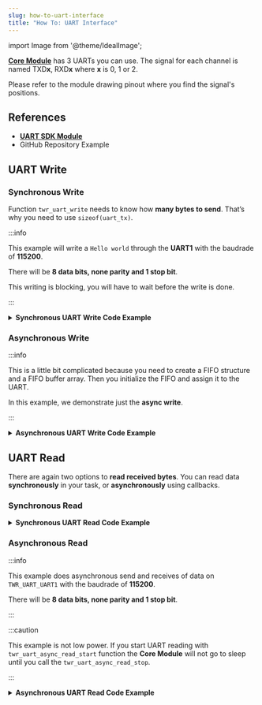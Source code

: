 ```yaml
---
slug: how-to-uart-interface
title: "How To: UART Interface"
---
```

import Image from '@theme/IdealImage';

[**Core Module**](../../hardware-modules/about-core-module.md) has 3 UARTs you can use. The signal for each channel is named TXD**x**, RXD**x** where **x** is 0, 1 or 2.

Please refer to the module drawing pinout where you find the signal's positions.

## References
- [**UART SDK Module**](https://sdk.hardwario.com/group__twr__uart.html)
- GitHub Repository Example

## UART Write

### Synchronous Write

Function `twr_uart_write` needs to know how **many bytes to send**. That’s why you need to use `sizeof(uart_tx)`.

:::info

This example will write a `Hello world` through the **UART1** with the baudrade of **115200**.

There will be **8 data bits, none parity and 1 stop bit**.

This writing is blocking, you will have to wait before the write is done.

:::

<details>
<summary>
<b>
Synchronous UART Write Code Example
</b>
</summary>
<p>

  ```c showLineNumbers
  #include <application.h>

  void application_init()
  {
      twr_uart_init(TWR_UART_UART1, TWR_UART_BAUDRATE_115200, TWR_UART_SETTING_8N1);
      char uart_tx[] = "Hello world\r\n";
      twr_uart_write(TWR_UART_UART1, uart_tx, strlen(uart_tx));
  }
  ```

</p>
</details>


### Asynchronous Write

:::info

This is a little bit complicated because you need to create a FIFO structure and a FIFO buffer array. Then you initialize the FIFO and assign it to the UART.

In this example, we demonstrate just the **async write**.

:::

<details>
<summary>
<b>
Asynchronous UART Write Code Example
</b>
</summary>
<p>

  ```c showLineNumbers
  #include <application.h>

  twr_fifo_t tx_fifo;
  uint8_t tx_fifo_buffer[32];

  void uart_handler(twr_uart_channel_t channel, twr_uart_event_t event, void *param)
  {
      if (event == TWR_UART_EVENT_ASYNC_WRITE_DONE)
      {
          // here you can for example send more data
      }
  }

  void application_init()
  {
      twr_uart_init(TWR_UART_UART1, TWR_UART_BAUDRATE_115200, TWR_UART_SETTING_8N1);
      twr_uart_set_event_handler(TWR_UART_UART1, uart_handler, NULL);

      twr_fifo_init(&tx_fifo, tx_fifo_buffer, sizeof(tx_fifo_buffer));
      // We set only TX FIFO, for RX_FIFO we pass NULL
      twr_uart_set_async_fifo(TWR_UART_UART1, &tx_fifo, NULL);

      char uart_tx[] = "Hello world\r\n";
      twr_uart_async_write(TWR_UART_UART1, uart_tx, strlen(uart_tx));
  }
  ```

</p>
</details>

## UART Read

There are again two options to **read received bytes**. You can read data **synchronously** in your task, or **asynchronously** using callbacks.

### Synchronous Read

<details>
<summary>
<b>
Synchronous UART Read Code Example
</b>
</summary>
<p>

  ```c showLineNumbers
  void application_task()
  {
      // Define receive buffer
      uint8_t uart_rx[32];
      // Synchronous reading
      size_t number_of_rx_bytes = twr_uart_read(TWR_UART_UART1, uart_rx, sizeof(uart_rx), 500);

      char uart_tx[32];
      snprintf(uart_tx, sizeof(uart_tx), "RX bytes: %d\r\n", number_of_rx_bytes);
      twr_uart_write(TWR_UART_UART1, uart_tx, strlen(uart_tx));

      twr_scheduler_plan_current_now();
  }
  ```

</p>
</details>

### Asynchronous Read

:::info

This example does asynchronous send and receives of data on `TWR_UART_UART1` with the baudrade of **115200**.

There will be **8 data bits, none parity and 1 stop bit**.

:::

:::caution

This example is not low power. If you start UART reading with `twr_uart_async_read_start` function the **Core Module** will not go to sleep until you call the `twr_uart_async_read_stop`.

:::


<details>
<summary>
<b>
Asynchronous UART Read Code Example
</b>
</summary>
<p>

  ```c showLineNumbers
  #include <application.h>

  twr_fifo_t tx_fifo;
  twr_fifo_t rx_fifo;
  uint8_t tx_fifo_buffer[64];
  uint8_t rx_fifo_buffer[64];

  void uart_handler(twr_uart_channel_t channel, twr_uart_event_t event, void *param)
  {
      uint8_t rx_data[32];

      if (event == TWR_UART_EVENT_ASYNC_WRITE_DONE)
      {
          // here you can for example send more data
      }
      if (event == TWR_UART_EVENT_ASYNC_READ_DATA)
      {
          // Read data from FIFO by a single byte as you receive it
          size_t number_of_rx_bytes = twr_uart_async_read(TWR_UART_UART1, rx_data, sizeof(rx_data));
          char uart_tx[32];
          snprintf(uart_tx, sizeof(uart_tx), "RX: %d\r\n", number_of_rx_bytes);
          twr_uart_async_write(TWR_UART_UART1, uart_tx, strlen(uart_tx));
      }
      if (event == TWR_UART_EVENT_ASYNC_READ_TIMEOUT)
      {
          // No data received during set timeout period
          char uart_tx[] = "Timeout\r\n";
          twr_uart_async_write(TWR_UART_UART1, uart_tx, strlen(uart_tx));
          // You can also read received bytes here instead of TWR_UART_EVENT_ASYNC_READ_DATA
      }
  }

  void application_init()
  {
      twr_uart_init(TWR_UART_UART1, TWR_UART_BAUDRATE_115200, TWR_UART_SETTING_8N1);
      twr_uart_set_event_handler(TWR_UART_UART1, uart_handler, NULL);

      twr_fifo_init(&tx_fifo, tx_fifo_buffer, sizeof(tx_fifo_buffer));
      twr_fifo_init(&rx_fifo, rx_fifo_buffer, sizeof(rx_fifo_buffer));

      twr_uart_set_async_fifo(TWR_UART_UART1, &tx_fifo, &rx_fifo);

      twr_uart_async_read_start(TWR_UART_UART1, 500);

      char uart_tx[] = "Hello world\r\n";
      twr_uart_async_write(TWR_UART_UART1, uart_tx, strlen(uart_tx));
  }
  ```

</p>
</details>
